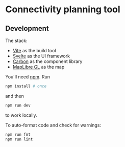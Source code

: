 # Connectivity planning tool

## Development


The stack:

- [Vite](https://vitejs.dev) as the build tool
- [Svelte](https://svelte.dev) as the UI framework
- [Carbon](https://github.com/carbon-design-system/carbon-components-svelte) as the component library
- [MapLibre GL](https://maplibre.org) as the map

You'll need
[npm](https://docs.npmjs.com/downloading-and-installing-node-js-and-npm). Run

```bash
npm install # once
```

and then

```bash
npm run dev
```

to work locally. 

To auto-format code and check for warnings:

```bash
npm run fmt
npm run lint
```
